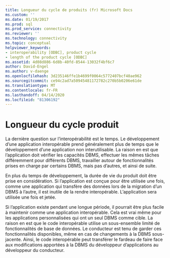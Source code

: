 ```yaml
---
title: Longueur du cycle de produits (fr) Microsoft Docs
ms.custom: ''
ms.date: 01/19/2017
ms.prod: sql
ms.prod_service: connectivity
ms.reviewer: ''
ms.technology: connectivity
ms.topic: conceptual
helpviewer_keywords:
- interoperability [ODBC], product cycle
- length of the product cycle [ODBC]
ms.assetid: 4d08d886-6d8b-40fd-8544-13032f4bf6c7
author: David-Engel
ms.author: v-daenge
ms.openlocfilehash: 3d235146ffe1b4699f0064c5772407bcf40ae962
ms.sourcegitcommit: ce94c2ad7a50945481172782c270b5b0206e61de
ms.translationtype: MT
ms.contentlocale: fr-FR
ms.lasthandoff: 04/14/2020
ms.locfileid: "81306192"
---
```

# <a name="length-of-the-product-cycle"></a>Longueur du cycle produit
La dernière question sur l’interopérabilité est le temps. Le développement d’une application interopérable prend généralement plus de temps que le développement d’une application non interutilisable. La raison en est que l’application doit vérifier les capacités DBMS, effectuer les mêmes tâches différemment pour différents DBMS, travailler autour de fonctionnalités prises en charge par certains DBMS, mais pas d’autres, et ainsi de suite.  
  
 En plus du temps de développement, la durée de vie du produit doit être prise en considération. Si l’application est conçue pour être utilisée une fois, comme une application qui transfère des données lors de la migration d’un DBMS à l’autre, il est inutile de la rendre interopérable. L’application sera utilisée une fois et jetée.  
  
 Si l’application existe pendant une longue période, il pourrait être plus facile à maintenir comme une application interopérable. Cela est vrai même pour les applications personnalisées qui ont un seul DBMS comme cible. La raison en est que le code interopérable utilise un sous-ensemble limité de fonctionnalités de base de données. Le conducteur est tenu de garder ces fonctionnalités disponibles, même en cas de changements à la DBMS sous-jacente. Ainsi, le code interopérable peut transférer le fardeau de faire face aux modifications apportées à la DBMS du développeur d’applications au développeur du conducteur.

